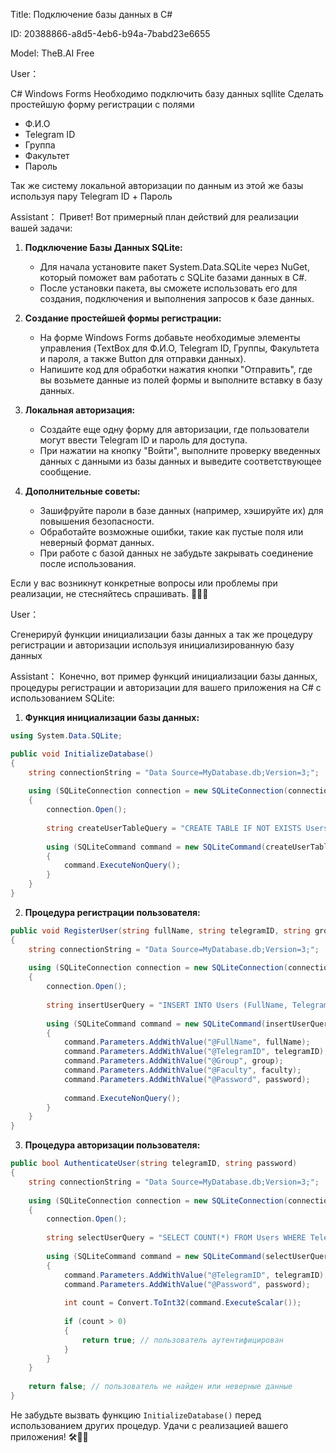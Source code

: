 Title: Подключение базы данных в C#

ID: 20388866-a8d5-4eb6-b94a-7babd23e6655

Model: TheB.AI Free

User：

C# Windows Forms
Необходимо подключить базу данных sqllite 
Сделать простейшую форму регистрации с полями
- Ф.И.О
- Telegram ID
- Группа 
- Факультет
- Пароль

Так же систему локальной авторизации по данным из этой же базы используя пару Telegram ID + Пароль

Assistant：
Привет! Вот примерный план действий для реализации вашей задачи:

1. **Подключение Базы Данных SQLite:**
   - Для начала установите пакет System.Data.SQLite через NuGet, который поможет вам работать с SQLite базами данных в C#.
   - После установки пакета, вы сможете использовать его для создания, подключения и выполнения запросов к базе данных.

2. **Создание простейшей формы регистрации:**
   - На форме Windows Forms добавьте необходимые элементы управления (TextBox для Ф.И.О, Telegram ID, Группы, Факультета и пароля, а также Button для отправки данных).
   - Напишите код для обработки нажатия кнопки "Отправить", где вы возьмете данные из полей формы и выполните вставку в базу данных.

3. **Локальная авторизация:**
   - Создайте еще одну форму для авторизации, где пользователи могут ввести Telegram ID и пароль для доступа.
   - При нажатии на кнопку "Войти", выполните проверку введенных данных с данными из базы данных и выведите соответствующее сообщение.

4. **Дополнительные советы:**
   - Зашифруйте пароли в базе данных (например, хэшируйте их) для повышения безопасности.
   - Обработайте возможные ошибки, такие как пустые поля или неверный формат данных.
   - При работе с базой данных не забудьте закрывать соединение после использования.

Если у вас возникнут конкретные вопросы или проблемы при реализации, не стесняйтесь спрашивать. 🤖👩‍💻



User：

Сгенерируй функции инициализации базы данных 
а так же процедуру регистрации и авторизации используя инициализированную базу данных

Assistant：
Конечно, вот пример функций инициализации базы данных, процедуры регистрации и авторизации для вашего приложения на C# с использованием SQLite:

1. **Функция инициализации базы данных:**

```csharp
using System.Data.SQLite;

public void InitializeDatabase()
{
    string connectionString = "Data Source=MyDatabase.db;Version=3;";
    
    using (SQLiteConnection connection = new SQLiteConnection(connectionString))
    {
        connection.Open();
        
        string createUserTableQuery = "CREATE TABLE IF NOT EXISTS Users (Id INTEGER PRIMARY KEY AUTOINCREMENT, FullName TEXT, TelegramID TEXT, GroupName TEXT, Faculty TEXT, Password TEXT)";
        
        using (SQLiteCommand command = new SQLiteCommand(createUserTableQuery, connection))
        {
            command.ExecuteNonQuery();
        }
    }
}
```

2. **Процедура регистрации пользователя:**

```csharp
public void RegisterUser(string fullName, string telegramID, string group, string faculty, string password)
{
    string connectionString = "Data Source=MyDatabase.db;Version=3;";
    
    using (SQLiteConnection connection = new SQLiteConnection(connectionString))
    {
        connection.Open();
        
        string insertUserQuery = "INSERT INTO Users (FullName, TelegramID, GroupName, Faculty, Password) VALUES (@FullName, @TelegramID, @Group, @Faculty, @Password)";
        
        using (SQLiteCommand command = new SQLiteCommand(insertUserQuery, connection))
        {
            command.Parameters.AddWithValue("@FullName", fullName);
            command.Parameters.AddWithValue("@TelegramID", telegramID);
            command.Parameters.AddWithValue("@Group", group);
            command.Parameters.AddWithValue("@Faculty", faculty);
            command.Parameters.AddWithValue("@Password", password);
            
            command.ExecuteNonQuery();
        }
    }
}
```

3. **Процедура авторизации пользователя:**

```csharp
public bool AuthenticateUser(string telegramID, string password)
{
    string connectionString = "Data Source=MyDatabase.db;Version=3;";
    
    using (SQLiteConnection connection = new SQLiteConnection(connectionString))
    {
        connection.Open();
        
        string selectUserQuery = "SELECT COUNT(*) FROM Users WHERE TelegramID = @TelegramID AND Password = @Password";
        
        using (SQLiteCommand command = new SQLiteCommand(selectUserQuery, connection))
        {
            command.Parameters.AddWithValue("@TelegramID", telegramID);
            command.Parameters.AddWithValue("@Password", password);
            
            int count = Convert.ToInt32(command.ExecuteScalar());
            
            if (count > 0)
            {
                return true; // пользователь аутентифицирован
            }
        }
    }
    
    return false; // пользователь не найден или неверные данные
}
```

Не забудьте вызвать функцию `InitializeDatabase()` перед использованием других процедур. Удачи с реализацией вашего приложения! 🛠️👨‍💻



